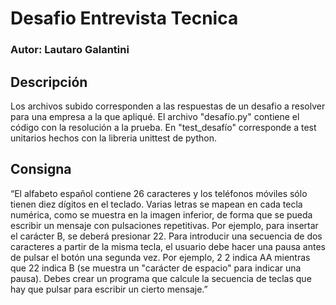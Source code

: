 # Desafio Entrevista Tecnica
### Autor: Lautaro Galantini

## Descripción
Los archivos subido corresponden a las respuestas de un desafio a resolver para una empresa a la que apliqué. El archivo "desafío.py" contiene el código con
la resolución a la prueba. En "test_desafío" corresponde a test unitarios hechos con la libreria unittest de python.



## Consigna
“El alfabeto español contiene 26 caracteres y los teléfonos móviles sólo tienen diez
dígitos en el teclado. Varias letras se mapean en cada tecla numérica, como se muestra
en la imagen inferior, de forma que se pueda escribir un mensaje con pulsaciones
repetitivas. Por ejemplo, para insertar el carácter B, se deberá presionar 22. Para
introducir una secuencia de dos caracteres a partir de la misma tecla, el usuario debe
hacer una pausa antes de pulsar el botón una segunda vez. Por ejemplo, 2 2 indica AA
mientras que 22 indica B (se muestra un &quot;carácter de espacio&quot; para indicar una pausa).
Debes crear un programa que calcule la secuencia de teclas que hay que pulsar para
escribir un cierto mensaje.”
